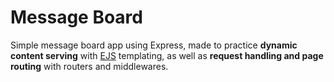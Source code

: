 # Message Board

Simple message board app using Express, made to practice **dynamic content serving** with [EJS](https://ejs.co/) templating, as well as **request handling and page routing** with routers and middlewares.
